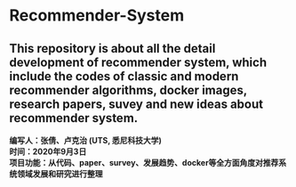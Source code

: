 # Recommender-System
## This repository is about all the detail development of recommender system, which include the codes of classic and modern recommender algorithms, docker images, research papers, suvey and new ideas about recommender system.
**编写人：张倩、卢克治 (UTS, 悉尼科技大学)<br>时间：2020年9月3日<br>项目功能：从代码、paper、survey、发展趋势、docker等全方面角度对推荐系统领域发展和研究进行整理<br>**

